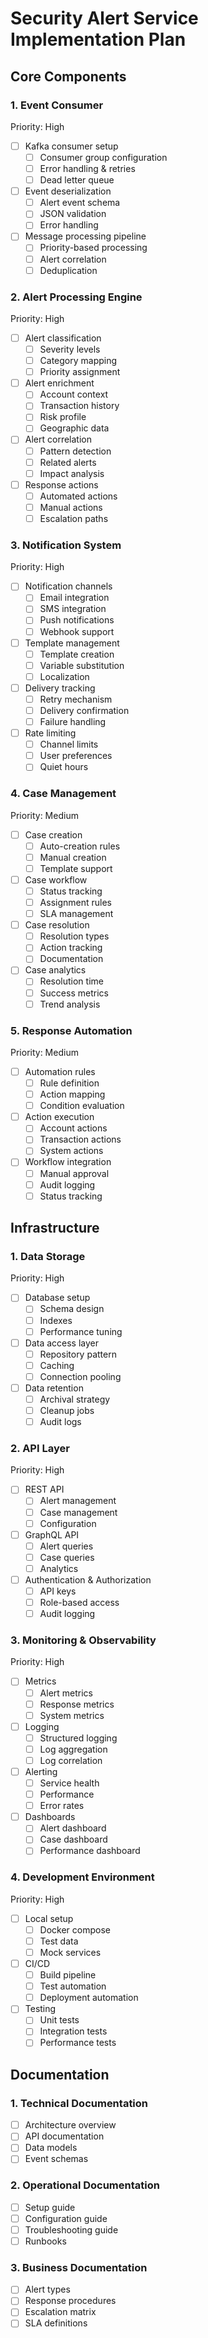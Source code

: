# Security Alert Service Implementation Plan

## Core Components

### 1. Event Consumer
Priority: High
- [ ] Kafka consumer setup
  - [ ] Consumer group configuration
  - [ ] Error handling & retries
  - [ ] Dead letter queue
- [ ] Event deserialization
  - [ ] Alert event schema
  - [ ] JSON validation
  - [ ] Error handling
- [ ] Message processing pipeline
  - [ ] Priority-based processing
  - [ ] Alert correlation
  - [ ] Deduplication

### 2. Alert Processing Engine
Priority: High
- [ ] Alert classification
  - [ ] Severity levels
  - [ ] Category mapping
  - [ ] Priority assignment
- [ ] Alert enrichment
  - [ ] Account context
  - [ ] Transaction history
  - [ ] Risk profile
  - [ ] Geographic data
- [ ] Alert correlation
  - [ ] Pattern detection
  - [ ] Related alerts
  - [ ] Impact analysis
- [ ] Response actions
  - [ ] Automated actions
  - [ ] Manual actions
  - [ ] Escalation paths

### 3. Notification System
Priority: High
- [ ] Notification channels
  - [ ] Email integration
  - [ ] SMS integration
  - [ ] Push notifications
  - [ ] Webhook support
- [ ] Template management
  - [ ] Template creation
  - [ ] Variable substitution
  - [ ] Localization
- [ ] Delivery tracking
  - [ ] Retry mechanism
  - [ ] Delivery confirmation
  - [ ] Failure handling
- [ ] Rate limiting
  - [ ] Channel limits
  - [ ] User preferences
  - [ ] Quiet hours

### 4. Case Management
Priority: Medium
- [ ] Case creation
  - [ ] Auto-creation rules
  - [ ] Manual creation
  - [ ] Template support
- [ ] Case workflow
  - [ ] Status tracking
  - [ ] Assignment rules
  - [ ] SLA management
- [ ] Case resolution
  - [ ] Resolution types
  - [ ] Action tracking
  - [ ] Documentation
- [ ] Case analytics
  - [ ] Resolution time
  - [ ] Success metrics
  - [ ] Trend analysis

### 5. Response Automation
Priority: Medium
- [ ] Automation rules
  - [ ] Rule definition
  - [ ] Action mapping
  - [ ] Condition evaluation
- [ ] Action execution
  - [ ] Account actions
  - [ ] Transaction actions
  - [ ] System actions
- [ ] Workflow integration
  - [ ] Manual approval
  - [ ] Audit logging
  - [ ] Status tracking

## Infrastructure

### 1. Data Storage
Priority: High
- [ ] Database setup
  - [ ] Schema design
  - [ ] Indexes
  - [ ] Performance tuning
- [ ] Data access layer
  - [ ] Repository pattern
  - [ ] Caching
  - [ ] Connection pooling
- [ ] Data retention
  - [ ] Archival strategy
  - [ ] Cleanup jobs
  - [ ] Audit logs

### 2. API Layer
Priority: High
- [ ] REST API
  - [ ] Alert management
  - [ ] Case management
  - [ ] Configuration
- [ ] GraphQL API
  - [ ] Alert queries
  - [ ] Case queries
  - [ ] Analytics
- [ ] Authentication & Authorization
  - [ ] API keys
  - [ ] Role-based access
  - [ ] Audit logging

### 3. Monitoring & Observability
Priority: High
- [ ] Metrics
  - [ ] Alert metrics
  - [ ] Response metrics
  - [ ] System metrics
- [ ] Logging
  - [ ] Structured logging
  - [ ] Log aggregation
  - [ ] Log correlation
- [ ] Alerting
  - [ ] Service health
  - [ ] Performance
  - [ ] Error rates
- [ ] Dashboards
  - [ ] Alert dashboard
  - [ ] Case dashboard
  - [ ] Performance dashboard

### 4. Development Environment
Priority: High
- [ ] Local setup
  - [ ] Docker compose
  - [ ] Test data
  - [ ] Mock services
- [ ] CI/CD
  - [ ] Build pipeline
  - [ ] Test automation
  - [ ] Deployment automation
- [ ] Testing
  - [ ] Unit tests
  - [ ] Integration tests
  - [ ] Performance tests

## Documentation

### 1. Technical Documentation
- [ ] Architecture overview
- [ ] API documentation
- [ ] Data models
- [ ] Event schemas

### 2. Operational Documentation
- [ ] Setup guide
- [ ] Configuration guide
- [ ] Troubleshooting guide
- [ ] Runbooks

### 3. Business Documentation
- [ ] Alert types
- [ ] Response procedures
- [ ] Escalation matrix
- [ ] SLA definitions 